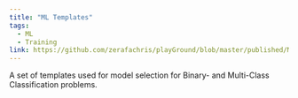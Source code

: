 ```yaml
---
title: "ML Templates"
tags:
  - ML
  - Training
link: https://github.com/zerafachris/playGround/blob/master/published/MLtemplates/readme.md
---
```


A set of templates used for model selection for Binary- and Multi-Class Classification problems.